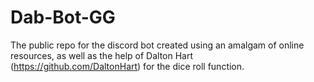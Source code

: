 # Dab-Bot-GG

The public repo for the discord bot created using an amalgam of online resources, as well as the help of Dalton Hart (https://github.com/DaltonHart) for the dice roll function.
